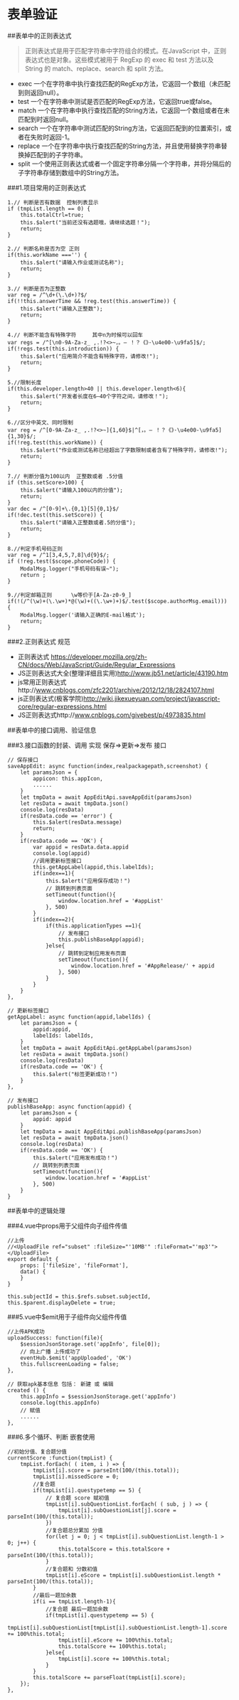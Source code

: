 # 表单验证

##表单中的正则表达式

>正则表达式是用于匹配字符串中字符组合的模式。在JavaScript 中，正则表达式也是对象。这些模式被用于 RegExp 的 exec 和 test 方法以及 String 的 match、replace、search 和 split 方法。

- exec	一个在字符串中执行查找匹配的RegExp方法，它返回一个数组（未匹配到则返回null）。
- test	一个在字符串中测试是否匹配的RegExp方法，它返回true或false。
- match	一个在字符串中执行查找匹配的String方法，它返回一个数组或者在未匹配到时返回null。
- search	一个在字符串中测试匹配的String方法，它返回匹配到的位置索引，或者在失败时返回-1。
- replace	一个在字符串中执行查找匹配的String方法，并且使用替换字符串替换掉匹配到的子字符串。
- split	一个使用正则表达式或者一个固定字符串分隔一个字符串，并将分隔后的子字符串存储到数组中的String方法。

###1.项目常用的正则表达式

```
1.// 判断是否有数据  控制列表显示
if (tmpList.length == 0) {
	this.totalCtrl=true;
	this.$alert("当前还没有选题哦，请继续选题！");
	return;
}
```
```
2.// 判断名称是否为空 正则
if(this.workName ==='') {
	this.$alert("请输入作业或测试名称");
	return;
}
```
```
3.// 判断是否为正整数
var reg = /^\d+(\.\d+)?$/
if(!!this.answerTime && !reg.test(this.answerTime)) {
	this.$alert("请输入正整数");
	return;
}
```
```
4.// 判断不能含有特殊字符		其中n为时候可以回车
var regs = /^[\n0-9A-Za-z_ ,.!?<>~，。— ！？《》·\u4e00-\u9fa5]$/;
if(!regs.test(this.introduction)) {
	this.$alert("应用简介不能含有特殊字符，请修改!");
	return;
}
```
```
5.//限制长度
if(this.developer.length>40 || this.developer.length<6){
	this.$alert("开发者长度在6—40个字符之间，请修改！");
	return;
}
```
```
6.//区分中英文、同时限制
var reg = /^[0-9A-Za-z_ ,.!?<>~]{1,60}$|^[，。— ！？《》·\u4e00-\u9fa5]{1,30}$/;
if(!reg.test(this.workName)) {
	this.$alert("作业或测试名称已经超出了字数限制或者含有了特殊字符，请修改!");
	return;
}
```
```
7.// 判断分值为100以内  正整数或者 .5分值
if (this.setScore>100) {
	this.$alert("请输入100以内的分值");
	return;
}
var dec = /^[0-9]+\.{0,1}[5]{0,1}$/
if(!dec.test(this.setScore)) {
	this.$alert("请输入正整数或者.5的分值");
	return;
}
```
```
8.//判定手机号码正则
var reg = /^1[3,4,5,7,8]\d{9}$/;
if (!reg.test($scope.phoneCode)) {
    ModalMsg.logger("手机号码有误~");
    return ;
}
```
```
9.//判定邮箱正则		\w等价于[A-Za-z0-9_]
if(!(/^(\w)+(\.\w+)*@(\w)+((\.\w+)+)$/.test($scope.authorMsg.email))) {
	ModalMsg.logger('请输入正确的E-mail格式');
	return;
}
```

###2.正则表达式 规范
- 正则表达式 https://developer.mozilla.org/zh-CN/docs/Web/JavaScript/Guide/Regular_Expressions
- JS正则表达式大全(整理详细且实用)http://www.jb51.net/article/43190.htm
- js常用正则表达式http://www.cnblogs.com/zfc2201/archive/2012/12/18/2824107.html
- js正则表达式(极客学院)http://wiki.jikexueyuan.com/project/javascript-core/regular-expressions.html
- JS正则表达式http://www.cnblogs.com/givebest/p/4973835.html

##表单中的接口调用、验证信息

###3.接口函数的封装、调用		实现 保存=>更新=>发布 接口

```
// 保存接口
saveAppEdit: async function(index,realpackagepath,screenshot) {
	let paramsJson = {
		appicon: this.appIcon,
		......
	}
	let tmpData = await AppEditApi.saveAppEdit(paramsJson)
	let resData = await tmpData.json()
	console.log(resData)
	if(resData.code == 'error') {
		this.$alert(resData.message)
		return;
	}
	if(resData.code == 'OK') {
		var appid = resData.data.appid
		console.log(appid)
		//调用更新标签接口
		this.getAppLabel(appid,this.labelIds);
		if(index==1){
			this.$alert("应用保存成功！")
			// 跳转到列表页面
			setTimeout(function(){
				window.location.href = '#appList'
			}, 500)
		}
		if(index==2){
			if(this.applicationTypes ==1){
				// 发布接口
				this.publishBaseApp(appid);
			}else{
				// 跳转到定制应用发布页面
				setTimeout(function(){
					window.location.href = '#AppRelease/' + appid
				}, 500)
			}
		}
	}
},
```
```
// 更新标签接口
getAppLabel: async function(appid,labelIds) {
	let paramsJson = {
		appid:appid,
		labelIds: labelIds,
	}
	let tmpData = await AppEditApi.getAppLabel(paramsJson)
	let resData = await tmpData.json()
	console.log(resData)
	if(resData.code == 'OK') {
		this.$alert("标签更新成功！")
	}
},
```
```
// 发布接口
publishBaseApp: async function(appid) {
	let paramsJson = {
		appid: appid
	}
	let tmpData = await AppEditApi.publishBaseApp(paramsJson)
	let resData = await tmpData.json()
	console.log(resData)
	if(resData.code == 'OK') {
		this.$alert("应用发布成功！")
		// 跳转到列表页面
		setTimeout(function(){
			window.location.href = '#appList'
		}, 500)
	}
}
```

##表单中的逻辑处理

###4.vue中props用于父组件向子组件传值

```
//上传
//<UploadFile ref="subset" :fileSize="'10MB'" :fileFormat="'mp3'"></UploadFile>
export default {
	props: ['fileSize', 'fileFormat'],
	data() {
	}
}

this.subjectId = this.$refs.subset.subjectId,
this.$parent.displayDelete = true;
```

###5.vue中$emit用于子组件向父组件传值

```
//上传APK成功
uploadSuccess: function(file){
	$sessionJsonStorage.set('appInfo', file[0]);
	// 向上广播 上传成功了
	eventHub.$emit('appUploaded', 'OK')
	this.fullscreenLoading = false;
},
```
```
// 获取apk基本信息 包括： 新建 或 编辑
created () {
	this.appInfo = $sessionJsonStorage.get('appInfo')
	console.log(this.appInfo)
	// 赋值
	......
},
```

###6.多个循环、判断 嵌套使用

```
//初始分值、复合题分值
currentScore :function(tmpList) {
	tmpList.forEach( ( item, i ) => {
		tmpList[i].score = parseInt(100/(this.total));
		tmpList[i].missedScore = 0;
		//复合题 
		if(tmpList[i].questypetemp == 5) {
			// 复合题 score 赋初值
			tmpList[i].subQuestionList.forEach( ( sub, j ) => {
				tmpList[i].subQuestionList[j].score = parseInt(100/(this.total));
			})
			//复合题总分累加 分值
			for(let j = 0; j < tmpList[i].subQuestionList.length-1 > 0; j++) {
				this.totalScore = this.totalScore + parseInt(100/(this.total));
			}
			//复合题和 分数初值
			tmpList[i].eScore = tmpList[i].subQuestionList.length * parseInt(100/(this.total));
		}
		//最后一题加余数
		if(i == tmpList.length-1){
			//复合题 最后一题加余数
			if(tmpList[i].questypetemp == 5) {
				tmpList[i].subQuestionList[tmpList[i].subQuestionList.length-1].score += 100%this.total;
				tmpList[i].eScore += 100%this.total;
				this.totalScore += 100%this.total;
			}else{
				tmpList[i].score += 100%this.total;
			}
		}
		this.totalScore += parseFloat(tmpList[i].score);
	});
},
```

